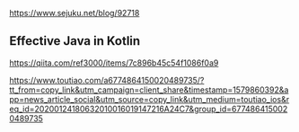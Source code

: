 https://www.sejuku.net/blog/92718

## Effective Java in Kotlin
https://qiita.com/ref3000/items/7c896b45c54f1086f0a9

https://www.toutiao.com/a6774864150020489735/?tt_from=copy_link&utm_campaign=client_share&timestamp=1579860392&app=news_article_social&utm_source=copy_link&utm_medium=toutiao_ios&req_id=20200124180632010016019147216A24C7&group_id=6774864150020489735
